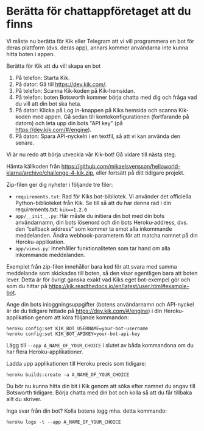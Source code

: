 # Berätta för chattappföretaget att du finns
 
Vi måste nu berätta för Kik eller Telegram att vi vill programmera en bot för deras plattform (dvs. deras app), annars kommer användarna inte kunna hitta boten i appen.

Berätta för Kik att du vill skapa en bot
1.  På telefon:  Starta Kik.
1.  På dator: Gå till https://dev.kik.com/.
1.  På telefon: Scanna Kik-koden på Kik-hemsidan.
1.  På telefon: boten Botsworth kommer börja chatta med dig och fråga vad du vill att din bot ska heta.
1.  På dator: Klicka på Log in-knappen på Kiks hemsida och scanna Kik-koden med appen. Gå sedan till kontokonfigurationen (fortfarande på datorn) och leta upp din bots "API key" (på https://dev.kik.com/#/engine).
1.  På daton: Spara API-nyckeln i en textfil, så att vi kan använda den senare.

Vi är nu redo att börja utveckla vår Kik-bot! Gå vidare till nästa steg.

Hämta källkoden från https://github.com/mikaelsvensson/helloworld-klarna/archive/challenge-4-kik.zip, eller fortsätt på ditt tidigare projekt.

Zip-filen ger dig nyheter i följande tre filer:
*   ```requirements.txt```: Rad för Kiks bot-bibliotek. Vi använder det officiella Python-biblioteket från 
    Kik. Se till så att du har denna rad i din requirements.txt: ```kik==1.2.0```
*   ```app/__init__.py```: Här måste du initiera din bot med din bots användarnamn, din bots lösenord och din bots Heroku-address, dvs. den “callback address” som kommer ta emot alla inkommande meddelanden. Ändra webhook-parametern för att matcha namnet på din Heroku-applikation.
*   ```app/views.py```: Innehåller funktionaliteten som tar hand om alla inkommande meddelanden.

Exemplet från zip-filen innehåller bara kod för att svara med samma meddelande som skickades till boten, 
så den visar egentligen bara att boten lever. Detta är för övrigt ganska exakt vad Kiks eget bot-exempel 
gör och som du hittar på https://kik.readthedocs.io/en/latest/user.html#example-bot.

Ange din bots inloggningsuppgifter (botens användarnamn och API-nyckel är de du tidigare hittade på
https://dev.kik.com/#/engine) i din Heroku-applikation genom att köra följande kommandon:
    
    heroku config:set KIK_BOT_USERNAME=your-bot-username
    heroku config:set KIK_BOT_APIKEY=your-bot-api-key
 
Lägg till ```--app A_NAME_OF_YOUR_CHOICE``` i slutet av båda kommandona om du har flera Heroku-applikationer.

Ladda upp applikationen till Heroku precis som tidigare:

    heroku builds:create -a A_NAME_OF_YOUR_CHOICE
 
Du bör nu kunna hitta din bit i Kik genom att söka efter namnet du angav till Botsworth tidigare. 
Börja chatta med din bot och kolla så att du får tillbaka allt du skriver.

Inga svar från din bot? Kolla botens logg mha. detta kommando:
    
    heroku logs -t --app A_NAME_OF_YOUR_CHOICE